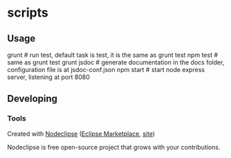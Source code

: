 

# scripts



## Usage

grunt # run test, default task is test, it is the same as grunt test
npm test # same as grunt test
grunt jsdoc # generate documentation in the docs folder, configuration file is at jsdoc-conf.json
npm start # start node express server, listening at port 8080

## Developing



### Tools

Created with [Nodeclipse](https://github.com/Nodeclipse/nodeclipse-1)
 ([Eclipse Marketplace](http://marketplace.eclipse.org/content/nodeclipse), [site](http://www.nodeclipse.org))   

Nodeclipse is free open-source project that grows with your contributions.

